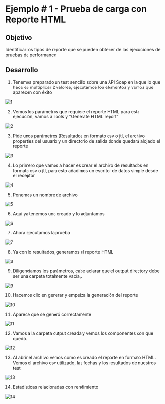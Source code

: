 # Ejemplo # 1 - Prueba de carga con Reporte HTML

## Objetivo

Identificar los tipos de reporte que se pueden obtener de las ejecuciones de pruebas de performance

## Desarrollo

1. Tenemos preparado un test sencillo sobre una API Soap en la que lo que hace es multiplicar 2 valores, ejecutamos los elementos y vemos que aparecen con éxito

![1](https://user-images.githubusercontent.com/22419786/157589755-342ab0df-b355-472f-a357-09859f363ca9.PNG)

2. Vemos los parámetros que requiere el reporte HTML para esta ejecución, vamos a Tools y "Generate HTML report"

![2](https://user-images.githubusercontent.com/22419786/157589772-81d1f05e-3499-4b10-8985-bf9a1b13e191.PNG)

3. Pide unos parámetros (Resultados en formato csv o jtl, el archivo properties del usuario y un directorio de salida donde quedará alojado el reporte

![3](https://user-images.githubusercontent.com/22419786/157589777-9394ec8b-a83a-428b-88a2-33d8a74026d9.PNG)

4. Lo primero que vamos a hacer es crear el archivo de resultados en formato csv o jtl, para esto añadimos un escritor de datos simple desde el receptor 

![4](https://user-images.githubusercontent.com/22419786/157589789-bd7ef363-4f35-4073-bde9-707327306b06.PNG)

5. Ponemos un nombre de archivo 

![5](https://user-images.githubusercontent.com/22419786/157589795-321f35a0-735f-468a-9217-c441fbcb8676.PNG)

6. Aquí ya tenemos uno creado y lo adjuntamos 

![6](https://user-images.githubusercontent.com/22419786/157589803-f30284b4-142f-4633-962e-197ffcf2090b.PNG)

7. Ahora ejecutamos la prueba

![7](https://user-images.githubusercontent.com/22419786/157589809-791922f2-1663-4990-8b3d-7feade21c32a.PNG)

8. Ya con lo resultados, generamos el reporte HTML

![8](https://user-images.githubusercontent.com/22419786/157589815-114eafb3-d0fb-462a-b931-b14bd8dfc26a.PNG)

9. Diligenciamos los parámetros, cabe aclarar que el output directory debe ser una carpeta totalmente vacía,.

![9](https://user-images.githubusercontent.com/22419786/157589822-3986315a-b5fb-4a40-93dc-a826048c6e18.PNG)

10. Hacemos clic en generar y empeiza la generación del reporte

![10](https://user-images.githubusercontent.com/22419786/157589828-a0c66dfe-a794-4a72-a278-3a4c5246e605.PNG)

11. Aparece que se generó correctamente

![11](https://user-images.githubusercontent.com/22419786/157589831-dfae5ffe-95ea-4e30-bd8f-1f572b221dee.PNG)

12. Vamos a la carpeta output creada y vemos los componentes con que quedó.

![12](https://user-images.githubusercontent.com/22419786/157589841-ae8d6563-65ee-41c8-81dc-45cd2307d237.PNG)

13. Al abrir el archivo vemos como es creado el reporte en formato HTML. Vemos el archivo csv utilizado, las fechas y los resultados de nuestros test

![13](https://user-images.githubusercontent.com/22419786/157589849-7a6cd802-8928-46e4-9f7a-1f7e23184fe7.PNG)

14. Estadisticas relacionadas con rendimiento

![14](https://user-images.githubusercontent.com/22419786/157589855-6b6f66b6-17f2-4b2c-bf58-67ff30d2fd3f.PNG)


